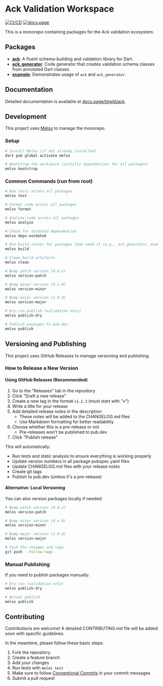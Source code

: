 # Ack Validation Workspace

[![CI/CD](https://github.com/btwld/ack/actions/workflows/ci.yml/badge.svg)](https://github.com/btwld/ack/actions/workflows/ci.yml)
[![docs.page](https://img.shields.io/badge/docs.page-documentation-blue)](https://docs.page/btwld/ack)

This is a monorepo containing packages for the Ack validation ecosystem.

## Packages

- **[ack](./packages/ack)**: A fluent schema-building and validation library for Dart.
- **[ack_generator](./packages/ack_generator)**: Code generator that creates validation schema classes from annotated Dart classes.
- **[example](./example)**: Demonstrates usage of `ack` and `ack_generator`.

## Documentation

Detailed documentation is available at [docs.page/btwld/ack](https://docs.page/btwld/ack).

## Development

This project uses [Melos](https://github.com/invertase/melos) to manage the monorepo.

### Setup

```bash
# Install Melos (if not already installed)
dart pub global activate melos

# Bootstrap the workspace (installs dependencies for all packages)
melos bootstrap
```

### Common Commands (run from root)

```bash
# Run tests across all packages
melos test

# Format code across all packages
melos format

# Analyze code across all packages
melos analyze

# Check for outdated dependencies
melos deps-outdated

# Run build_runner for packages that need it (e.g., ack_generator, example)
melos build

# Clean build artifacts
melos clean

# Bump patch version (0.0.x)
melos version-patch

# Bump minor version (0.x.0)
melos version-minor

# Bump major version (x.0.0)
melos version-major

# Dry-run publish (validation only)
melos publish-dry

# Publish packages to pub.dev
melos publish
```

## Versioning and Publishing

This project uses GitHub Releases to manage versioning and publishing.

### How to Release a New Version

#### Using GitHub Releases (Recommended)

1. Go to the "Releases" tab in the repository
2. Click "Draft a new release"
3. Create a new tag in the format `v1.2.3` (must start with "v")
4. Write a title for your release
5. Add detailed release notes in the description
   - These notes will be added to the CHANGELOG.md files
   - Use Markdown formatting for better readability
6. Choose whether this is a pre-release or not
   - Pre-releases won't be published to pub.dev
7. Click "Publish release"

This will automatically:
- Run tests and static analysis to ensure everything is working properly
- Update version numbers in all package pubspec.yaml files
- Update CHANGELOG.md files with your release notes
- Create git tags
- Publish to pub.dev (unless it's a pre-release)

#### Alternative: Local Versioning

You can also version packages locally if needed:

```bash
# Bump patch version (0.0.x)
melos version-patch

# Bump minor version (0.x.0)
melos version-minor

# Bump major version (x.0.0)
melos version-major

# Push the changes and tags
git push --follow-tags
```

### Manual Publishing

If you need to publish packages manually:

```bash
# Dry run (validation only)
melos publish-dry

# Actual publish
melos publish
```

## Contributing

Contributions are welcome! A detailed CONTRIBUTING.md file will be added soon with specific guidelines.

In the meantime, please follow these basic steps:
1. Fork the repository
2. Create a feature branch
3. Add your changes
4. Run tests with `melos test`
5. Make sure to follow [Conventional Commits](https://www.conventionalcommits.org/) in your commit messages
6. Submit a pull request
